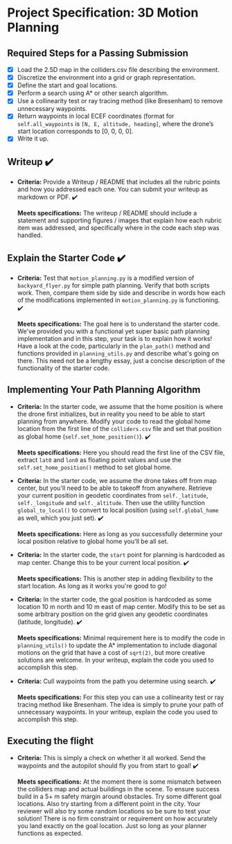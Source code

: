 # Project Specification: 3D Motion Planning

## Required Steps for a Passing Submission

- [x] Load the 2.5D map in the colliders.csv file describing the environment.
- [x] Discretize the environment into a grid or graph representation.
- [x] Define the start and goal locations.
- [x] Perform a search using A* or other search algorithm.
- [x] Use a collinearity test or ray tracing method (like Bresenham) to remove unnecessary waypoints.
- [x] Return waypoints in local ECEF coordinates (format for `self.all_waypoints` is `[N, E, altitude, heading]`, where the drone’s start location corresponds to [0, 0, 0, 0].
- [x] Write it up.

## Writeup ✔️

- **Criteria:**
  Provide a Writeup / README that includes all the rubric points and how you addressed each one.
  You can submit your writeup as markdown or PDF. ✔️

  **Meets specifications:**
  The writeup / README should include a statement and supporting figures / images that explain
  how each rubric item was addressed, and specifically where in the code each step was handled.

## Explain the Starter Code ✔️

- **Criteria:**
  Test that `motion_planning.py` is a modified version of `backyard_flyer.py` for simple
  path planning. Verify that both scripts work. Then, compare them side by side and describe in
  words how each of the modifications implemented in `motion_planning.py` is functioning. ✔️

  **Meets specifications:**
  The goal here is to understand the starter code. We've provided you with a functional yet super
  basic path planning implementation and in this step, your task is to explain how it works!
  Have a look at the code, particularly in the `plan_path()` method and functions provided in
  `planning_utils.py` and describe what's going on there. This need not be a lengthy essay,
  just a concise description of the functionality of the starter code.

## Implementing Your Path Planning Algorithm

- **Criteria:**
  In the starter code, we assume that the home position is where the drone first initializes,
  but in reality you need to be able to start planning from anywhere. Modify your code to read
  the global home location from the first line of the `colliders.csv` file and set that position
  as global home (`self.set_home_position()`). ✔️

  **Meets specifications:**
  Here you should read the first line of the CSV file, extract `lat0` and `lon0` as floating point
  values and use the `self.set_home_position()` method to set global home.

- **Criteria:**
  In the starter code, we assume the drone takes off from map center, but you'll need to be able
  to takeoff from anywhere. Retrieve your current position in geodetic coordinates from
  `self._latitude`, `self._longitude` and `self._altitude`. Then use the utility function
  `global_to_local()` to convert to local position (using `self.global_home` as well, 
  which you just set). ✔️

  **Meets specifications:**
  Here as long as you successfully determine your local position relative to global home
  you'll be all set.

- **Criteria:**
  In the starter code, the `start` point for planning is hardcoded as map center.
  Change this to be your current local position. ✔️
  
  **Meets specifications:**
  This is another step in adding flexibility to the start location.
  As long as it works you're good to go!

- **Criteria:**
  In the starter code, the goal position is hardcoded as some location 10 m north and 10 m east
  of map center. Modify this to be set as some arbitrary position on the grid given any geodetic
  coordinates (latitude, longitude). ✔️

  **Meets specifications:**
  Minimal requirement here is to modify the code in `planning_utils()` to update the A*
  implementation to include diagonal motions on the grid that have a cost of `sqrt(2)`,
  but more creative solutions are welcome. In your writeup, explain the code you used to
  accomplish this step.

- **Criteria:**
  Cull waypoints from the path you determine using search. ✔️

  **Meets specifications:**
  For this step you can use a collinearity test or ray tracing method like Bresenham.
  The idea is simply to prune your path of unnecessary waypoints. In your writeup, explain
  the code you used to accomplish this step.
  
## Executing the flight

- **Criteria:**
  This is simply a check on whether it all worked. Send the waypoints and the autopilot
  should fly you from start to goal! ✔️

  **Meets specifications:**
  At the moment there is some mismatch between the colliders map and actual buildings in the
  scene. To ensure success build in a 5+ m safety margin around obstacles. Try some different
  goal locations. Also try starting from a different point in the city. Your reviewer will also
  try some random locations so be sure to test your solution! There is no firm constraint or
  requirement on how accurately you land exactly on the goal location. Just so long as your
  planner functions as expected.
